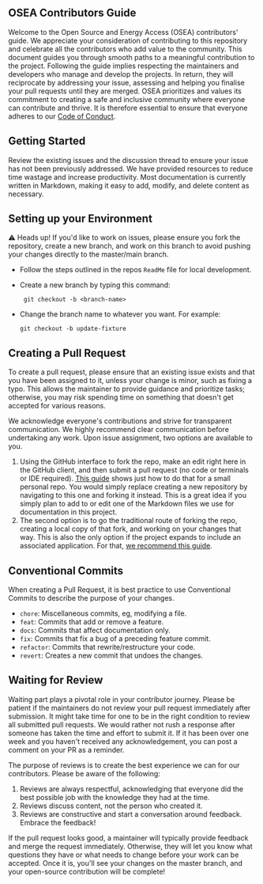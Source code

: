 ## OSEA Contributors Guide

Welcome to the Open Source and Energy Access (OSEA) contributors' guide. We appreciate your consideration of contributing to this repository and celebrate all the contributors who add value to the community. 
This document guides you through smooth paths to a meaningful contribution to the project. Following the guide implies respecting the maintainers and developers who manage and develop the projects. In return, they will reciprocate by addressing your issue, assessing and helping you finalise your pull requests until they are merged.
OSEA prioritizes and values its commitment to creating a safe and inclusive community where everyone can contribute and thrive. It is therefore essential to ensure that everyone adheres to our [Code of Conduct](./CODE_OF_CONDUCT.md).

## Getting Started

Review the existing issues and the discussion thread to ensure your issue has not been previously addressed. We have provided resources to reduce time wastage and increase productivity. 
Most documentation is currently written in Markdown, making it easy to add, modify, and delete content as necessary.

## Setting up your Environment

⚠️ Heads up! If you'd like to work on issues, please ensure you fork the repository, create a new branch, and work on this branch to avoid pushing your changes directly to the master/main branch. 

- Follow the steps outlined in the repos `ReadMe` file for local development.
- Create a new branch by typing this command:
  
  ```git
   git checkout -b <branch-name>
  ```
- Change the branch name to whatever you want. For example:

  ```git
  git checkout -b update-fixture
  ```

## Creating a Pull Request

To create a pull request, please ensure that an existing issue exists and that you have been assigned to it, unless your change is minor, such as fixing a typo.
This allows the maintainer to provide guidance and prioritize tasks; otherwise, you may risk spending time on something that doesn't get accepted for various reasons.

We acknowledge everyone's contributions and strive for transparent communication. We highly recommend clear communication before undertaking any work. Upon issue assignment, two options are available to you.

1. Using the GitHub interface to fork the repo, make an edit right here in the GitHub client, and then submit a pull request (no code or terminals or IDE required). [This guide](https://guides.github.com/activities/hello-world/) shows just how to do that for a small personal repo. You would simply replace creating a new repository by navigating to this one and forking it instead. This is a great idea if you simply plan to add to or edit one of the Markdown files we use for documentation in this project.
2. The second option is to go the traditional route of forking the repo, creating a local copy of that fork, and working on your changes that way. This is also the only option if the project expands to include an associated application. For that, [we recommend this guide](https://www.dataschool.io/how-to-contribute-on-github).

## Conventional Commits
When creating a Pull Request, it is best practice to use Conventional Commits to describe the purpose of your changes.

- `chore`:  Miscellaneous commits, eg, modifying a file.
- `feat`: Commits that add or remove a feature.
- `docs`: Commits that affect documentation only.
- `fix`: Commits that fix a bug of a preceding feature commit.
- `refactor`: Commits that rewrite/restructure your code.
- `revert`: Creates a new commit that undoes the changes.

## Waiting for Review

Waiting part plays a pivotal role in your contributor journey. Please be patient if the maintainers do not review your pull request immediately after submission. It might take time for one to be in the right condition to review all submitted pull requests. 
We would rather not rush a response after someone has taken the time and effort to submit it. If it has been over one week and you haven't received any acknowledgement, you can post a comment on your PR as a reminder.

The purpose of reviews is to create the best experience we can for our contributors. Please be aware of the following:

1. Reviews are always respectful, acknowledging that everyone did the best possible job with the knowledge they had at the time.
2. Reviews discuss content, not the person who created it.
3. Reviews are constructive and start a conversation around feedback. Embrace the feedback!

If the pull request looks good, a maintainer will typically provide feedback and merge the request immediately. 
Otherwise, they will let you know what questions they have or what needs to change before your work can be accepted. Once it is, you'll see your changes on the master branch, and your open-source contribution will be complete!
